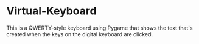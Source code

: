 # Virtual-Keyboard
This is a QWERTY-style keyboard using Pygame that shows the text that's created when the keys on the digital keyboard are clicked.
